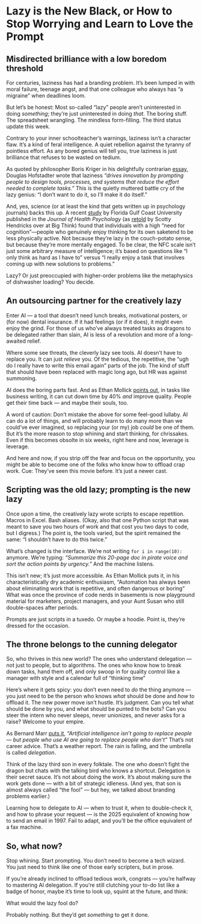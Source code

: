 # Lazy is the New Black, or How to Stop Worrying and Learn to Love the Prompt

## Misdirected brilliance with a low boredom threshold

For centuries, laziness has had a branding problem. It’s been lumped in with moral failure, teenage angst, and that one colleague who always has “a migraine” when deadlines loom.

But let’s be honest: Most so-called “lazy” people aren’t uninterested in doing *something*; they’re just uninterested in doing *that*. The boring stuff. The spreadsheet wrangling. The mindless form-filling. The third status update this week.

Contrary to your inner schoolteacher’s warnings, laziness isn’t a character flaw. It’s a kind of feral intelligence. A quiet rebellion against the tyranny of pointless effort. As any bored genius will tell you, true laziness is just brilliance that refuses to be wasted on tedium.

As quoted by philosopher Boris Kriger in his delightfully contrarian [essay](https://medium.com/clinical-research-news/the-relationship-between-boredom-and-laziness-a-paradox-of-human-motivation-b72d082b9059), Douglas Hofstadter wrote that laziness *“drives innovation by prompting people to design tools, processes, and systems that reduce the effort needed to complete tasks.”* This is the quietly muttered battle cry of the lazy genius: “I don’t want to do it, so I’ll make it do itself.”

And, yes, science (or at least the kind that gets written up in psychology journals) backs this up. A recent [study](https://journals.sagepub.com/doi/abs/10.1177/1359105314565827) by Florida Gulf Coast University published in the *Journal of Health Psychology* (as [retold](https://bigthink.com/neuropsych/researchers-find-link-between-tolerance-for-boredom-and-level-of-intelligence/) by Scotty Hendricks over at Big Think) found that individuals with a high “need for cognition”—people who genuinely enjoy thinking for its own saketend to be less physically active. Not because they’re lazy in the couch-potato sense, but because they’re more mentally engaged. To be clear, the NFC scale isn’t just some arbitrary measure of intelligence; it’s based on questions like “I only think as hard as I have to” versus “I really enjoy a task that involves coming up with new solutions to problems.”

Lazy? Or just preoccupied with higher-order problems like the metaphysics of dishwasher loading? You decide.

## An outsourcing partner for the creatively lazy

Enter AI — a tool that doesn’t need lunch breaks, motivational posters, or (for now) dental insurance. If it had feelings (or if it does), it might even enjoy the grind. For those of us who’ve always treated tasks as dragons to be delegated rather than slain, AI is less of a revolution and more of a long-awaited relief.

Where some see threats, the cleverly lazy see tools. AI doesn’t have to replace you. It can just *relieve* you. Of the tedious, the repetitive, the “ugh do I really have to write this email again” parts of the job. The kind of stuff that should have been replaced with magic long ago, but HR was against summoning.

AI does the boring parts fast. And as Ethan Mollick [points out](https://www.oneusefulthing.org/p/in-praise-of-boring-ai), in tasks like business writing, it can cut down time by 40% *and* improve quality. People get their time back — and maybe their souls, too.

A word of caution: Don’t mistake the above for some feel-good lullaby. AI can do a lot of things, and will probably learn to do many more than we could’ve ever imagined, so replacing your (or my) job *could* be one of them. But it’s the more reason to stop whining and start thinking, for chrissakes. Even if this becomes obsolte in six weeks, right here and now, leverage is leverage.

And here and now, if you strip off the fear and focus on the opportunity, you might be able to become one of the folks who know how to offload crap work. Cue: They’ve seen this movie before. It’s just a newer cast.

## Scripting was the old lazy; prompting is the new lazy

Once upon a time, the creatively lazy wrote scripts to escape repetition. Macros in Excel. Bash aliases. (Okay, also that one Python script that was meant to save you two hours of work and that cost you two days to code, but I digress.) The point is, the tools varied, but the spirit remained the same: “I shouldn’t have to do this twice.”

What’s changed is the interface. We’re not writing `for i in range(10):` anymore. We’re typing: *“Summarize this 20-page doc in pirate voice and sort the action points by urgency.”* And the machine listens.

This isn’t new; it’s just more accessible. As Ethan Mollick puts it, in his characteristically dry academic enthusiasm, “Automation has always been about eliminating work that is repetitive, and often dangerous or boring” What was once the province of code nerds in basements is now playground material for marketers, project managers, and your Aunt Susan who still double-spaces after periods.

Prompts are just scripts in a tuxedo. Or maybe a hoodie. Point is, they’re dressed for the occasion.

## The throne belongs to the cunning delegator

So, who thrives in this new world? The ones who understand delegation — not just to people, but to algorithms. The ones who know how to break down tasks, hand them off, and only swoop in for quality control like a manager with style and a calendar full of “thinking time”

Here’s where it gets spicy: you don’t even need to *do* the thing anymore — you just need to be the person who knows *what* should be done and *how* to offload it. The new power move isn’t hustle. It’s judgment. Can you tell what should be done by you, and what should be punted to the bots? Can you steer the intern who never sleeps, never unionizes, and never asks for a raise? Welcome to your empire.

As Bernard Marr [puts it](https://www.forbes.com/sites/bernardmarr/2023/06/19/ai-delegation-the-one-skill-you-will-need-to-succeed-in-the-future/ ), *“Artificial intelligence isn’t going to replace people — but people who use AI are going to replace people who don’t”* That’s not career advice. That’s a weather report. The rain is falling, and the umbrella is called *delegation*.

Think of the lazy third son in every folktale. The one who doesn’t fight the dragon but chats with the talking bird who knows a shortcut. Delegation is their secret sauce. It’s not about doing the work. It’s about making sure the work gets done — with a bit of strategic idleness. (And yes, that son is almost always called “the fool” — but hey, we talked about branding problems earlier.)

Learning how to delegate to AI — when to trust it, when to double-check it, and how to phrase your request — is the 2025 equivalent of knowing how to send an email in 1997. Fail to adapt, and you’ll be the office equivalent of a fax machine.

## So, what now?

Stop whining. Start prompting. You don’t need to become a tech wizard. You just need to think like one of those early scripters, but in prose.

If you’re already inclined to offload tedious work, congrats — you’re halfway to mastering AI delegation. If you’re still clutching your to-do list like a badge of honor, maybe it’s time to look up, squint at the future, and think:

What would the lazy fool do?

Probably nothing. But they’d get *something* to get it done.